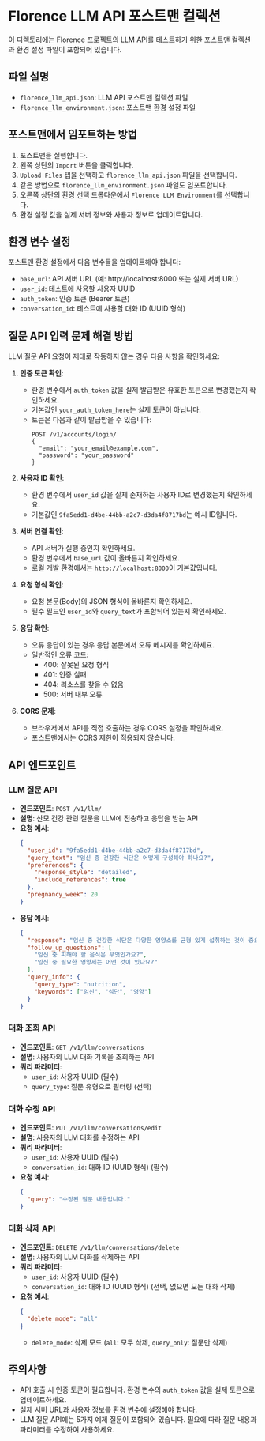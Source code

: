 # Florence LLM API 포스트맨 컬렉션

이 디렉토리에는 Florence 프로젝트의 LLM API를 테스트하기 위한 포스트맨 컬렉션과 환경 설정 파일이 포함되어 있습니다.

## 파일 설명

- `florence_llm_api.json`: LLM API 포스트맨 컬렉션 파일
- `florence_llm_environment.json`: 포스트맨 환경 설정 파일

## 포스트맨에서 임포트하는 방법

1. 포스트맨을 실행합니다.
2. 왼쪽 상단의 `Import` 버튼을 클릭합니다.
3. `Upload Files` 탭을 선택하고 `florence_llm_api.json` 파일을 선택합니다.
4. 같은 방법으로 `florence_llm_environment.json` 파일도 임포트합니다.
5. 오른쪽 상단의 환경 선택 드롭다운에서 `Florence LLM Environment`를 선택합니다.
6. 환경 설정 값을 실제 서버 정보와 사용자 정보로 업데이트합니다.

## 환경 변수 설정

포스트맨 환경 설정에서 다음 변수들을 업데이트해야 합니다:

- `base_url`: API 서버 URL (예: http://localhost:8000 또는 실제 서버 URL)
- `user_id`: 테스트에 사용할 사용자 UUID
- `auth_token`: 인증 토큰 (Bearer 토큰)
- `conversation_id`: 테스트에 사용할 대화 ID (UUID 형식)

## 질문 API 입력 문제 해결 방법

LLM 질문 API 요청이 제대로 작동하지 않는 경우 다음 사항을 확인하세요:

1. **인증 토큰 확인**:
   - 환경 변수에서 `auth_token` 값을 실제 발급받은 유효한 토큰으로 변경했는지 확인하세요.
   - 기본값인 `your_auth_token_here`는 실제 토큰이 아닙니다.
   - 토큰은 다음과 같이 발급받을 수 있습니다:
     ```
     POST /v1/accounts/login/
     {
       "email": "your_email@example.com",
       "password": "your_password"
     }
     ```

2. **사용자 ID 확인**:
   - 환경 변수에서 `user_id` 값을 실제 존재하는 사용자 ID로 변경했는지 확인하세요.
   - 기본값인 `9fa5edd1-d4be-44bb-a2c7-d3da4f8717bd`는 예시 ID입니다.

3. **서버 연결 확인**:
   - API 서버가 실행 중인지 확인하세요.
   - 환경 변수에서 `base_url` 값이 올바른지 확인하세요.
   - 로컬 개발 환경에서는 `http://localhost:8000`이 기본값입니다.

4. **요청 형식 확인**:
   - 요청 본문(Body)의 JSON 형식이 올바른지 확인하세요.
   - 필수 필드인 `user_id`와 `query_text`가 포함되어 있는지 확인하세요.

5. **응답 확인**:
   - 오류 응답이 있는 경우 응답 본문에서 오류 메시지를 확인하세요.
   - 일반적인 오류 코드:
     - 400: 잘못된 요청 형식
     - 401: 인증 실패
     - 404: 리소스를 찾을 수 없음
     - 500: 서버 내부 오류

6. **CORS 문제**:
   - 브라우저에서 API를 직접 호출하는 경우 CORS 설정을 확인하세요.
   - 포스트맨에서는 CORS 제한이 적용되지 않습니다.

## API 엔드포인트

### LLM 질문 API

- **엔드포인트**: `POST /v1/llm/`
- **설명**: 산모 건강 관련 질문을 LLM에 전송하고 응답을 받는 API
- **요청 예시**:
  ```json
  {
    "user_id": "9fa5edd1-d4be-44bb-a2c7-d3da4f8717bd",
    "query_text": "임신 중 건강한 식단은 어떻게 구성해야 하나요?",
    "preferences": {
      "response_style": "detailed",
      "include_references": true
    },
    "pregnancy_week": 20
  }
  ```
- **응답 예시**:
  ```json
  {
    "response": "임신 중 건강한 식단은 다양한 영양소를 균형 있게 섭취하는 것이 중요합니다...",
    "follow_up_questions": [
      "임신 중 피해야 할 음식은 무엇인가요?",
      "임신 중 필요한 영양제는 어떤 것이 있나요?"
    ],
    "query_info": {
      "query_type": "nutrition",
      "keywords": ["임신", "식단", "영양"]
    }
  }
  ```

### 대화 조회 API

- **엔드포인트**: `GET /v1/llm/conversations`
- **설명**: 사용자의 LLM 대화 기록을 조회하는 API
- **쿼리 파라미터**:
  - `user_id`: 사용자 UUID (필수)
  - `query_type`: 질문 유형으로 필터링 (선택)

### 대화 수정 API

- **엔드포인트**: `PUT /v1/llm/conversations/edit`
- **설명**: 사용자의 LLM 대화를 수정하는 API
- **쿼리 파라미터**:
  - `user_id`: 사용자 UUID (필수)
  - `conversation_id`: 대화 ID (UUID 형식) (필수)
- **요청 예시**:
  ```json
  {
    "query": "수정된 질문 내용입니다."
  }
  ```

### 대화 삭제 API

- **엔드포인트**: `DELETE /v1/llm/conversations/delete`
- **설명**: 사용자의 LLM 대화를 삭제하는 API
- **쿼리 파라미터**:
  - `user_id`: 사용자 UUID (필수)
  - `conversation_id`: 대화 ID (UUID 형식) (선택, 없으면 모든 대화 삭제)
- **요청 예시**:
  ```json
  {
    "delete_mode": "all"
  }
  ```
  - `delete_mode`: 삭제 모드 (`all`: 모두 삭제, `query_only`: 질문만 삭제)

## 주의사항

- API 호출 시 인증 토큰이 필요합니다. 환경 변수의 `auth_token` 값을 실제 토큰으로 업데이트하세요.
- 실제 서버 URL과 사용자 정보를 환경 변수에 설정해야 합니다.
- LLM 질문 API에는 5가지 예제 질문이 포함되어 있습니다. 필요에 따라 질문 내용과 파라미터를 수정하여 사용하세요.